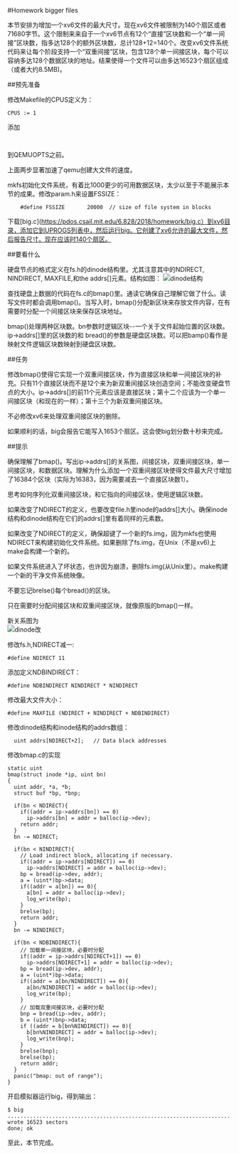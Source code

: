 #Homework bigger files 
  
本节安排为增加一个xv6文件的最大尺寸。现在xv6文件被限制为140个扇区或者71680字节。这个限制来来自于一个xv6节点有12个“直接”区块数和一个“单一间接”区块数，指多达128个的额外区块数，总计128+12=140个。改变xv6文件系统代码来让每个阶段支持一个“双重间接”区块，包含128个单一间接区块，每个可以容纳多达128个数据区块的地址。结果使得一个文件可以由多达16523个扇区组成（或者大约8.5MB)。  
  
##预先准备
  
修改Makefile的CPUS定义为：  
  
`CPUS := 1`  
  
添加  
  
`	`  
  
到QEMUOPTS之前。  
  
上面两步显著加速了qemu创建大文件的速度。  
  
mkfs初始化文件系统，有着比1000更少的可用数据区块，太少以至于不能展示本节的成果。修改param.h来设置FSSIZE：  

`    #define FSSIZE       20000  // size of file system in blocks`  
  
下载[big.c](https://pdos.csail.mit.edu/6.828/2018/homework/big.c）到xv6目录，添加它到UPROGS列表中，然后运行big。它创建了xv6允许的最大文件，然后报告尺寸。现在应该时140个扇区。  
  
##要看什么
  
硬盘节点的格式定义在fs.h的dinode结构里。尤其注意其中的NDIRECT, NINDIRECT, MAXFILE,和the addrs[]元素。结构如图：  ![dinode结构](https://user-images.githubusercontent.com/75117698/115114304-27ca3580-9fc1-11eb-9e23-a947139d85f6.png)

  
查找硬盘上数据的代码在fs.c的bmap()里。通读它确保自己理解它做了什么。读写文件时都会调用bmap()。当写入时，bmap()分配新区块来存放文件内容，在有需要时分配一个间接区块来保存区块地址。  
  
bmap()处理两种区块数。bn参数时逻辑区块--一个关于文件起始位置的区块数。ip->addrs[]里的区块数的和 bread()的参数是硬盘区块数。可以把bamp()看作是映射文件逻辑区块数映射到硬盘区块数。  
  
##任务
  
修改bmap()使得它实现一个双重间接区块，作为直接区块和单一间接区块的补充。只有11个直接区块而不是12个来为新双重间接区块创造空间；不能改变硬盘节点的大小。ip->addrs[]的前11个元素应该是直接区块；第十二个应该为一个单一间接区块（和现在的一样）；第十三个为新双重间接区块。  
  
不必修改xv6来处理双重间接区块的删除。  
  
如果顺利的话，big会报告它能写入1653个扇区。这会使big划分数十秒来完成。  
  
##提示
  
确保理解了bmap()。写出ip->addrs[]的关系图，间接区块，双重间接区块，单一间接区块，和数据区块。理解为什么添加一个双重间接区块使得文件最大尺寸增加了16384个区块（实际为16383，因为需要减去一个直接区块数1）。  
  
思考如何序列化双重间接区块，和它指向的间接区块，使用逻辑区块数。  
  
如果改变了NDIRECT的定义，也要改变file.h里inode的addrs[]大小。确保inode结构和dinode结构在它们的addrs[]里有着同样的元素数。  
  
如果改变了NDIRECT的定义，确保超键了一个新的fs.img，因为mkfs也使用NDIRECT来构建初始化文件系统。如果删除了fs.img，在Unix（不是xv6)上make会构建一个新的。  
  
如果文件系统进入了坏状态，也许因为崩溃，删除fs.img(从Unix里）。make构建一个新的干净文件系统映像。  
  
不要忘记brelse()每个bread()的区块。  
  
只在需要时分配间接区块和双重间接区块，就像原版的bmap()一样。  
  
新关系图为  
  ![dinode改](https://user-images.githubusercontent.com/75117698/115114310-2f89da00-9fc1-11eb-8dee-4cc496c51243.png)


修改fs.h,NDIRECT减一:  
  
`#define NDIRECT 11`  
  
添加定义NDBINDIRECT：  

`#define NDBINDIRECT NINDIRECT * NINDIRECT`  
  
修改最大文件大小：  
  
`#define MAXFILE (NDIRECT + NINDIRECT + NDBINDIRECT)`  
  
修改dinode结构和inode结构的addrs数组：  

`  uint addrs[NDIRECT+2];   // Data block addresses`  
  
修改bmap.c的实现  
  
```
static uint
bmap(struct inode *ip, uint bn)
{
  uint addr, *a, *b;
  struct buf *bp, *bnp;

  if(bn < NDIRECT){
    if((addr = ip->addrs[bn]) == 0)
      ip->addrs[bn] = addr = balloc(ip->dev);
    return addr;
  }
  bn -= NDIRECT;

  if(bn < NINDIRECT){
    // Load indirect block, allocating if necessary.
    if((addr = ip->addrs[NDIRECT]) == 0)
      ip->addrs[NDIRECT] = addr = balloc(ip->dev);
    bp = bread(ip->dev, addr);
    a = (uint*)bp->data;
    if((addr = a[bn]) == 0){
      a[bn] = addr = balloc(ip->dev);
      log_write(bp);
    }
    brelse(bp);
    return addr;
  }
  bn -= NINDIRECT;

  if(bn < NDBINDIRECT){
    // 加载单一间接区块，必要时分配
    if((addr = ip->addrs[NDIRECT+1]) == 0) 
      ip->addrs[NDIRECT+1] = addr = balloc(ip->dev);
    bp = bread(ip->dev, addr);
    a = (uint*)bp->data;
    if((addr = a[bn/NINDIRECT]) == 0){
      a[bn/NINDIRECT] = addr = balloc(ip->dev);
      log_write(bp);
    }
    // 加载双重间接区块，必要时分配
    bnp = bread(ip->dev, addr);
    b = (uint*)bnp->data;
    if ((addr = b[bn%NINDIRECT]) == 0){
      b[bn%NINDIRECT] = addr = balloc(ip->dev);
      log_write(bnp);
    }
    brelse(bnp);
    brelse(bp);
    return addr;
  }
  panic("bmap: out of range");
}
```  
  
开启模拟器运行big，得到输出：  
```
$ big
.....................................................................................................................................................................
wrote 16523 sectors
done; ok
```
  
至此，本节完成。
